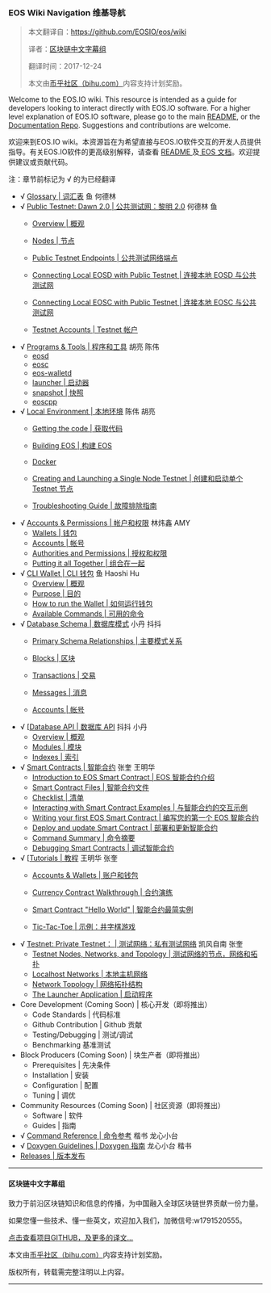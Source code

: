 
### **EOS Wiki Navigation**  **维基导航**

> 本文翻译自：https://github.com/EOSIO/eos/wiki
>
> 译者：[区块链中文字幕组](https://github.com/BlockchainTranslator/EOS)
>
> 翻译时间：2017-12-24
>
> 本文由[币乎社区（bihu.com）](http://www.bihu.com)内容支持计划奖励。

Welcome to the EOS.IO wiki. This resource is intended as a guide for developers looking to interact directly with EOS.IO software. For a higher level explanation of EOS.IO software, please go to the main [README](https://github.com/EOSIO/eos), or the [Documentation Repo](https://github.com/EOSIO/Documentation). Suggestions and contributions are welcome.

欢迎来到EOS.IO wiki。本资源旨在为希望直接与EOS.IO软件交互的开发人员提供指导。有关EOS.IO软件的更高级别解释，请查看 [ README ](https://github.com/EOSIO/eos)及[ EOS 文档](https://github.com/EOSIO/Documentation)。欢迎提供建议或贡献代码。

注：章节前标记为 √ 的为已经翻译

- √ [Glossary | 词汇表](Glossary) 鱼 何德林
- √ [Public Testnet: Dawn 2.0  | 公共测试网：黎明 2.0](Testnet%3A%20Public) 何德林 鱼   
  * [Overview  | 概观](Testnet%3A%20Public#overview)
  * [Nodes  | 节点](Testnet%3A%20Public#nodes)
  * [Public Testnet Endpoints  | 公共测试网络端点](Testnet%3A%20Public#public-testnet-endpoints)
  * [Connecting Local EOSD with Public Testnet  | 连接本地 EOSD 与公共测试网](Testnet%3A%20Public#connecting-local-eosd-with-public-testnet)
  * [Connecting Local EOSC with Public Testnet |  连接本地 EOSC 与公共测试网](Testnet%3A%20Public#connecting-local-eosc-with-public-testnet)

  * [Testnet Accounts  | Testnet 帐户](Testnet%3A%20Public#accounts-on-testnet)
- √ [Programs & Tools |  程序和工具](Programs-&-Tools) 胡亮 陈伟
  * [eosd](Programs-&-Tools#eosd)
  * [eosc](Programs-&-Tools#eosc)
  * [eos-walletd](Programs-&-Tools#eos-walletd)
  * [launcher |  启动器](Programs-&-Tools#launcher)
  * [snapshot  | 快照](Programs-&-Tools#snapshot)
  * [eoscpp](Programs-&-Tools#eoscpp)
- √ [Local Environment  | 本地环境](Local-Environment) 陈伟 胡亮
  * [Getting the code  | 获取代码](Local-Environment#1-getting-the-code)
  * [Building EOS  | 构建 EOS](Local-Environment#2-building-eos)
  * [Docker](Local-Environment#3-docker)

  * [Creating and Launching a Single Node Testnet |  创建和启动单个 Testnet 节点](Local-Environment#4-creating-and-launching-a-single-node-testnet)
  * [Troubleshooting Guide  | 故障排除指南](Local-Environment#5-troubleshooting-guide)
- √ [Accounts & Permissions  | 帐户和权限](Accounts%20%26%20Permissions) 林炜鑫 AMY
  * [Wallets |  钱包](Accounts%20%26%20Permissions#1-wallets)
  * [Accounts |  帐号](Accounts%20%26%20Permissions#2-accounts)
  * [Authorities and Permissions  | 授权和权限](Accounts%20%26%20Permissions#3-authorities-and-permissions)
  * [Putting it all Together  | 组合在一起](Accounts%20%26%20Permissions#4-putting-it-all-together)
- √ [CLI Wallet  | CLI 钱包](CLI%20Wallet) 鱼 Haoshi Hu
  * [Overview  | 概观](CLI%20Wallet#1-overview)
  * [Purpose  | 目的](CLI%20Wallet#2-purpose)
  * [How to run the Wallet  | 如何运行钱包](CLI%20Wallet#3-how-to-run-the-wallet)
  - [Available Commands |  可用的命令](CLI%20Wallet#4-available-commands)
- √ [Database Schema  | 数据库模式](Database%20Schema) 小丹 抖抖
  * [Primary Schema Relationships  | 主要模式关系](Database%20Schema#1-primary-schema-relationships)
  * [Blocks  | 区块](Database%20Schema#2-blocks)

  * [Transactions  | 交易](Database%20Schema#3-transaction)
  * [Messages  | 消息](Database%20Schema#4-message)
  * [Accounts  | 帐号](Database%20Schema#5-accounts-collection)
- √ [[Database API  | 数据库 API](Database%20API) 抖抖 小丹
  * [Overview  | 概观](Database%20API#1-overview)
  * [Modules  | 模块](Database%20API#2-modules)
  * [Indexes  | 索引](Database%20API#3-indexes)
- √ [Smart Contracts  | 智能合约](Smart%20Contract) 张奎 王明华
  * [Introduction to EOS Smart Contract  | EOS 智能合约介绍](Smart%20Contract#1-introduction-to-eos-smart-contract)
  * [Smart Contract Files  | 智能合约文件](Smart%20Contract#2-smart-contract-files)
  * [Checklist  | 清单](Smart%20Contract#3-checklist)
  * [Interacting with Smart Contract Examples  | 与智能合约的交互示例](Smart%20Contract#4-interacting-with-smart-contract-examples)
  * [Writing your first EOS Smart Contract  | 编写您的第一个 EOS 智能合约](Smart%20Contract#5-writing-your-first-eos-smart-contract)
  * [Deploy and update Smart Contract  | 部署和更新智能合约](Smart%20Contract#6-deploy-and-update-smart-contract)
  * [Command Summary |  命令摘要](Smart%20Contract#7-command-summary)
  * [Debugging Smart Contracts  | 调试智能合约](Smart%20Contract#8-debugging-smart-contract)
- √ [[Tutorials |  教程](Tutorials) 王明华 张奎
  * [Accounts & Wallets  | 账户和钱包](Tutorials#1-accounts--wallets)

  * [Currency Contract Walkthrough  | 合约演练](Tutorials#2-currency-contract-walkthrough)
  * [Smart Contract "Hello World" |  智能合约最简实例](Tutorials#3-smart-contract-hello-world)
  * [Tic-Tac-Toe  | 示例：井字棋游戏](Tutorials#4-tic-tac-toe)
- √ [Testnet: Private Testnet： | 测试网络：私有测试网络](Testnet%3A%20Private) 凯风自南 张奎
  * [Testnet Nodes, Networks, and Topology  | 测试网络的节点，网络和拓扑](Testnet%3A%20Private#testnet-nodes-networks-and-topology)
  * [Localhost Networks  | 本地主机网络](Testnet%3A%20Private#localhost-networks)
  * [Network Topology |  网络拓扑结构](Testnet%3A%20Private#network-topology)
  * [The Launcher Application  | 启动程序](Testnet%3A%20Private#the-launcher-application)
- Core Development (Coming Soon)  | 核心开发（即将推出）
  * Code Standards  | 代码标准
  * Github Contribution  | Github 贡献
  * Testing/Debugging  | 测试/调试
  * Benchmarking 基准测试
- Block Producers (Coming Soon)  | 块生产者（即将推出）
  * Prerequisites  | 先决条件
  * Installation  | 安装
  * Configuration  | 配置
  * Tuning  | 调优
- Community Resources (Coming Soon)  | 社区资源（即将推出）
  * Software  | 软件
  * Guides  | 指南
- √ [Command Reference  | 命令参考](Command%20Reference) 楷书 龙心小台
- √ [Doxygen Guidelines  | Doxygen 指南](Doxygen%20Guidelines) 龙心小台 楷书
- [Releases  | 版本发布](Releases)

----------------------------------------------------

#### 区块链中文字幕组

致力于前沿区块链知识和信息的传播，为中国融入全球区块链世界贡献一份力量。

如果您懂一些技术、懂一些英文，欢迎加入我们，加微信号:w1791520555。

[点击查看项目GITHUB，及更多的译文...](https://github.com/BlockchainTranslator/EOS)

本文由[币乎社区（bihu.com）](http://www.bihu.com)内容支持计划奖励。

版权所有，转载需完整注明以上内容。

----------------------------------------------------
